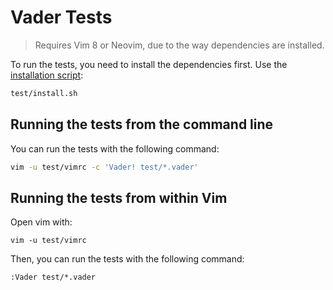 # Vader Tests

> Requires Vim 8 or Neovim, due to the way dependencies are installed.

To run the tests, you need to install the dependencies first. Use the
[installation script](install.sh):

```sh
test/install.sh
```

## Running the tests from the command line

You can run the tests with the following command:

```sh
vim -u test/vimrc -c 'Vader! test/*.vader'
```

## Running the tests from within Vim

Open vim with:

```
vim -u test/vimrc
```

Then, you can run the tests with the following command:

```vim
:Vader test/*.vader
```
